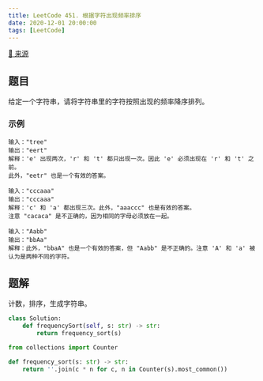 ```yaml
---
title: LeetCode 451. 根据字符出现频率排序
date: 2020-12-01 20:00:00
tags: [LeetCode]
---
```


[:link: 来源](https://leetcode-cn.com/problems/sort-characters-by-frequency/)

## 题目

给定一个字符串，请将字符串里的字符按照出现的频率降序排列。

### 示例

```raw
输入："tree"
输出："eert"
解释：'e' 出现两次，'r' 和 't' 都只出现一次。因此 'e' 必须出现在 'r' 和 't' 之前。
此外，"eetr" 也是一个有效的答案。
```

```raw
输入："cccaaa"
输出："cccaaa"
解释：'c' 和 'a' 都出现三次。此外，"aaaccc" 也是有效的答案。
注意 "cacaca" 是不正确的，因为相同的字母必须放在一起。
```

```raw
输入："Aabb"
输出："bbAa"
解释：此外，"bbaA" 也是一个有效的答案，但 "Aabb" 是不正确的。注意 'A' 和 'a' 被认为是两种不同的字符。
```

<!-- more -->

## 题解

计数，排序，生成字符串。

```python
class Solution:
    def frequencySort(self, s: str) -> str:
        return frequency_sort(s)

from collections import Counter

def frequency_sort(s: str) -> str:
    return ''.join(c * n for c, n in Counter(s).most_common())
```
